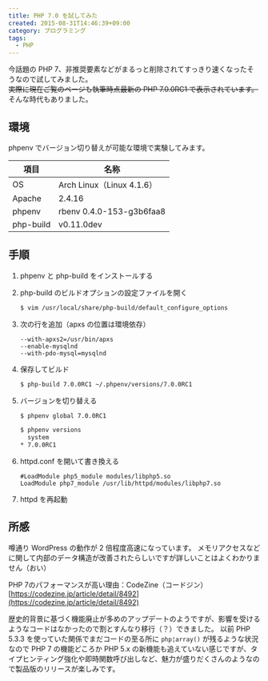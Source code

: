 ```yaml
---
title: PHP 7.0 を試してみた
created: 2015-08-31T14:46:39+09:00
category: プログラミング
tags:
  - PHP
---
```

今話題の PHP 7、非推奨要素などがまるっと削除されてすっきり速くなったそうなので試してみました。  
~~実際に現在ご覧のページも執筆時点最新の PHP 7.0.0RC1 で表示されています。~~そんな時代もありました。

## 環境

phpenv でバージョン切り替えが可能な環境で実験してみます。

| 項目      | 名称                      |
| --------- | ------------------------- |
| OS        | Arch Linux（Linux 4.1.6） |
| Apache    | 2.4.16                    |
| phpenv    | rbenv 0.4.0-153-g3b6faa8  |
| php-build | v0.11.0dev                |

<!-- more -->

## 手順

1. phpenv と php-build をインストールする
1. php-build のビルドオプションの設定ファイルを開く

   ```bash
   $ vim /usr/local/share/php-build/default_configure_options
   ```
1. 次の行を追加（apxs の位置は環境依存）

   ```
   --with-apxs2=/usr/bin/apxs
   --enable-mysqlnd
   --with-pdo-mysql=mysqlnd
   ```
1. 保存してビルド

   ```bash
   $ php-build 7.0.0RC1 ~/.phpenv/versions/7.0.0RC1
   ```
1. バージョンを切り替える

   ```bash
   $ phpenv global 7.0.0RC1

   $ phpenv versions
     system
   * 7.0.0RC1
   ```
1. httpd.conf を開いて書き換える

   ```apacheconf
   #LoadModule php5_module modules/libphp5.so
   LoadModule php7_module /usr/lib/httpd/modules/libphp7.so
   ```
1. httpd を再起動

## 所感

噂通り WordPress の動作が 2 倍程度高速になっています。
メモリアクセスなどに関して内部のデータ構造が改善されたらしいですが詳しいことはよくわかりません（おい）

PHP 7のパフォーマンスが高い理由：CodeZine（コードジン）  
[https://codezine.jp/article/detail/8492](https://codezine.jp/article/detail/8492)

歴史的背景に基づく機能廃止が多めのアップデートのようですが、影響を受けるようなコードはなかったので割とすんなり移行（？）できました。
以前 PHP 5.3.3 を使っていた関係でまだコードの至る所に `php¦array()` が残るような状況なので PHP 7 の機能どころか PHP 5.x の新機能も追えていない感じですが、タイプヒンティング強化や即時関数呼び出しなど、魅力が盛りだくさんのようなので製品版のリリースが楽しみです。
